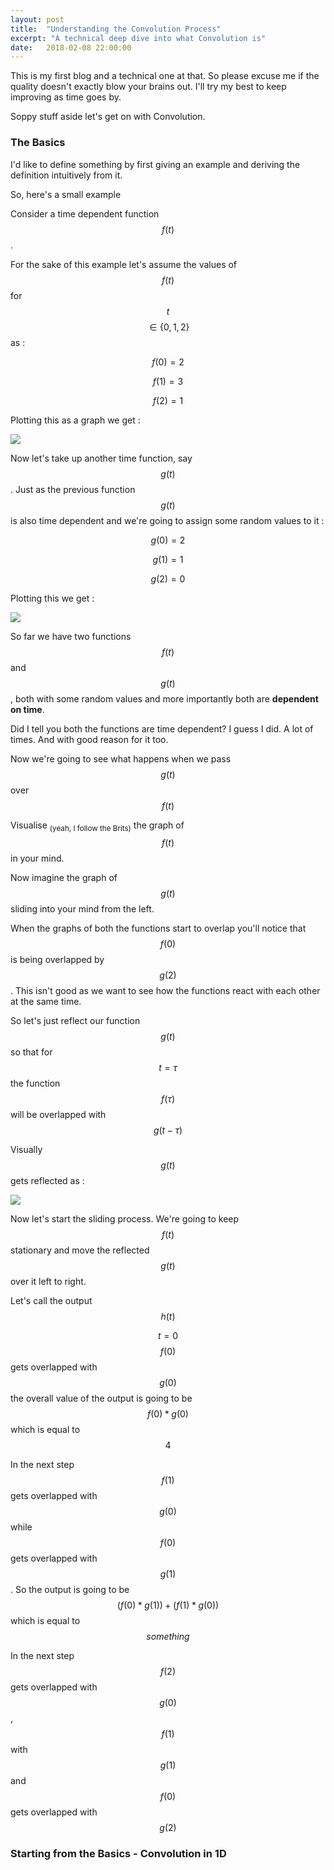 ```yaml
---
layout: post
title:  "Understanding the Convolution Process"
excerpt: "A technical deep dive into what Convolution is"
date:   2018-02-08 22:00:00
---
```


This is my first blog and a technical one at that. So please excuse me if the quality doesn't exactly blow your brains out. I'll try my best to keep improving as time goes by.

Soppy stuff aside let's get on with Convolution. 

### The Basics

I'd like to define something by first giving an example and deriving the definition intuitively from it.

So, here's a small example

Consider a time dependent function $$ f(t) $$. 

For the sake of this example let's assume the values of $$ f(t) $$ for $$ t $$ $$ \in \{0,1,2\} $$ as :

$$ f(0) = 2 $$

$$ f(1) = 3 $$

$$ f(2) = 1 $$

Plotting this as a graph we get :

<img src = "https://i.imgur.com/omRE7ju.jpg">

Now let's take up another time function, say $$ g(t) $$. Just as the previous function $$ g(t) $$ is also time dependent and we're going to assign some random values to it :

$$ g(0) = 2 $$

$$ g(1) = 1 $$

$$ g(2) = 0 $$

Plotting this we get :

<img src = "https://i.imgur.com/BfaKvwr.jpg">

So far we have two functions $$ f(t) $$ and $$ g(t) $$, both with some random values and more importantly both are <strong>dependent on time</strong>.

Did I tell you both the functions are time dependent? I guess I did. A lot of times. And with good reason for it too.

Now we're going to see what happens when we pass $$ g(t) $$ over $$ f(t) $$

Visualise <sub>(yeah, I follow the Brits)</sub> the graph of $$ f(t) $$ in your mind.

Now imagine the graph of $$ g(t) $$ sliding into your mind from the left. 

When the graphs of both the functions start to overlap you'll notice that $$ f(0) $$ is being overlapped by $$ g(2) $$. This isn't good as we want to see how the functions react with each other at the same time.

So let's just reflect our function $$ g(t) $$ so that for $$ t = \tau $$ the function  $$ f(\tau) $$ will be overlapped with $$ g(t-\tau) $$

Visually $$ g(t) $$ gets reflected as :

<img src = "https://i.imgur.com/Y18VuTT.jpg"> 

Now let's start the sliding process. We're going to keep $$ f(t) $$ stationary and move the reflected $$ g(t) $$ over it left to right.

Let's call the output $$ h(t) $$

$$ t = 0 $$ $$ f(0) $$ gets overlapped with $$ g(0) $$ the overall value of the output is going to be $$ f(0) * g(0) $$ which is equal to $$ 4 $$

In the next step $$ f(1) $$ gets overlapped with $$ g(0) $$ while $$ f(0) $$ gets overlapped with $$ g(1) $$. So the output is going to be $$ (f(0)*g(1)) + (f(1)*g(0)) $$
which is equal to $$ something $$

In the next step $$ f(2) $$ gets overlapped with $$ g(0) $$, $$ f(1) $$ with $$ g(1) $$ and $$ f(0) $$ gets overlapped with $$ g(2) $$

### Starting from the Basics - Convolution in 1D

